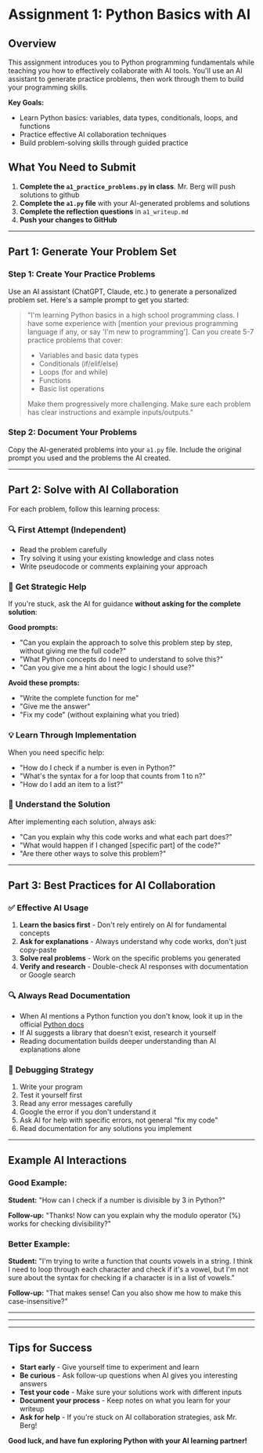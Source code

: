 # Assignment 1: Python Basics with AI

## Overview
This assignment introduces you to Python programming fundamentals while teaching you how to effectively collaborate with AI tools. You'll use an AI assistant to generate practice problems, then work through them to build your programming skills.

**Key Goals:**
- Learn Python basics: variables, data types, conditionals, loops, and functions
- Practice effective AI collaboration techniques
- Build problem-solving skills through guided practice

## What You Need to Submit
1. **Complete the `a1_practice_problems.py` in class**.  Mr. Berg will push solutions to github
2. **Complete the `a1.py` file** with your AI-generated problems and solutions
3. **Complete the reflection questions** in `a1_writeup.md`
4. **Push your changes to GitHub**

---

## Part 1: Generate Your Problem Set

### Step 1: Create Your Practice Problems
Use an AI assistant (ChatGPT, Claude, etc.) to generate a personalized problem set. Here's a sample prompt to get you started:

> "I'm learning Python basics in a high school programming class. I have some experience with [mention your previous programming language if any, or say 'I'm new to programming']. Can you create 5-7 practice problems that cover:
> - Variables and basic data types
> - Conditionals (if/elif/else)
> - Loops (for and while)
> - Functions
> - Basic list operations
> 
> Make them progressively more challenging. Make sure each problem has clear instructions and example inputs/outputs."

### Step 2: Document Your Problems
Copy the AI-generated problems into your `a1.py` file. Include the original prompt you used and the problems the AI created.

---

## Part 2: Solve with AI Collaboration

For each problem, follow this learning process:

### 🔍 **First Attempt (Independent)**
- Read the problem carefully
- Try solving it using your existing knowledge and class notes
- Write pseudocode or comments explaining your approach

### 🤝 **Get Strategic Help**
If you're stuck, ask the AI for guidance **without asking for the complete solution**:

**Good prompts:**
- "Can you explain the approach to solve this problem step by step, without giving me the full code?"
- "What Python concepts do I need to understand to solve this?"
- "Can you give me a hint about the logic I should use?"

**Avoid these prompts:**
- "Write the complete function for me"
- "Give me the answer"
- "Fix my code" (without explaining what you tried)

### 💡 **Learn Through Implementation**
When you need specific help:
- "How do I check if a number is even in Python?"
- "What's the syntax for a for loop that counts from 1 to n?"
- "How do I add an item to a list?"

### 🧠 **Understand the Solution**
After implementing each solution, always ask:
- "Can you explain why this code works and what each part does?"
- "What would happen if I changed [specific part] of the code?"
- "Are there other ways to solve this problem?"

---

## Part 3: Best Practices for AI Collaboration

### ✅ **Effective AI Usage**
1. **Learn the basics first** - Don't rely entirely on AI for fundamental concepts
2. **Ask for explanations** - Always understand why code works, don't just copy-paste
3. **Solve real problems** - Work on the specific problems you generated
4. **Verify and research** - Double-check AI responses with documentation or Google search

### 🔍 **Always Read Documentation**
- When AI mentions a Python function you don't know, look it up in the official [Python docs](https://docs.python.org/3/)
- If AI suggests a library that doesn't exist, research it yourself
- Reading documentation builds deeper understanding than AI explanations alone

### 🐛 **Debugging Strategy**
1. Write your program
2. Test it yourself first
3. Read any error messages carefully
4. Google the error if you don't understand it
5. Ask AI for help with specific errors, not general "fix my code"
6. Read documentation for any solutions you implement

---

## Example AI Interactions

### Good Example:
**Student:** "How can I check if a number is divisible by 3 in Python?"

**Follow-up:** "Thanks! Now can you explain why the modulo operator (%) works for checking divisibility?"

### Better Example:
**Student:** "I'm trying to write a function that counts vowels in a string. I think I need to loop through each character and check if it's a vowel, but I'm not sure about the syntax for checking if a character is in a list of vowels."

**Follow-up:** "That makes sense! Can you also show me how to make this case-insensitive?"

---


---


---

## Tips for Success

- **Start early** - Give yourself time to experiment and learn
- **Be curious** - Ask follow-up questions when AI gives you interesting answers
- **Test your code** - Make sure your solutions work with different inputs
- **Document your process** - Keep notes on what you learn for your writeup
- **Ask for help** - If you're stuck on AI collaboration strategies, ask Mr. Berg!

**Good luck, and have fun exploring Python with your AI learning partner!**